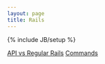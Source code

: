```yaml
---
layout: page
title: Rails
---
```

{% include JB/setup %}

[API vs Regular Rails](api_vs_regular.html)
[Commands](commands.html)